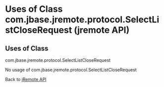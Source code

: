 # Uses of Class com.jbase.jremote.protocol.SelectListCloseRequest (jremote API)

<PageHeader />

## Uses of Class

com.jbase.jremote.protocol.SelectListCloseRequest

No usage of com.jbase.jremote.protocol.SelectListCloseRequest

Back to [jRemote API](./../../README.md)
  
<PageFooter />
